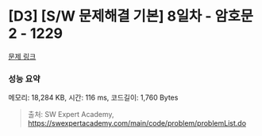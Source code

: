 # [D3] [S/W 문제해결 기본] 8일차 - 암호문2 - 1229 

[문제 링크](https://swexpertacademy.com/main/code/problem/problemDetail.do?contestProbId=AV14yIsqAHYCFAYD) 

### 성능 요약

메모리: 18,284 KB, 시간: 116 ms, 코드길이: 1,760 Bytes



> 출처: SW Expert Academy, https://swexpertacademy.com/main/code/problem/problemList.do